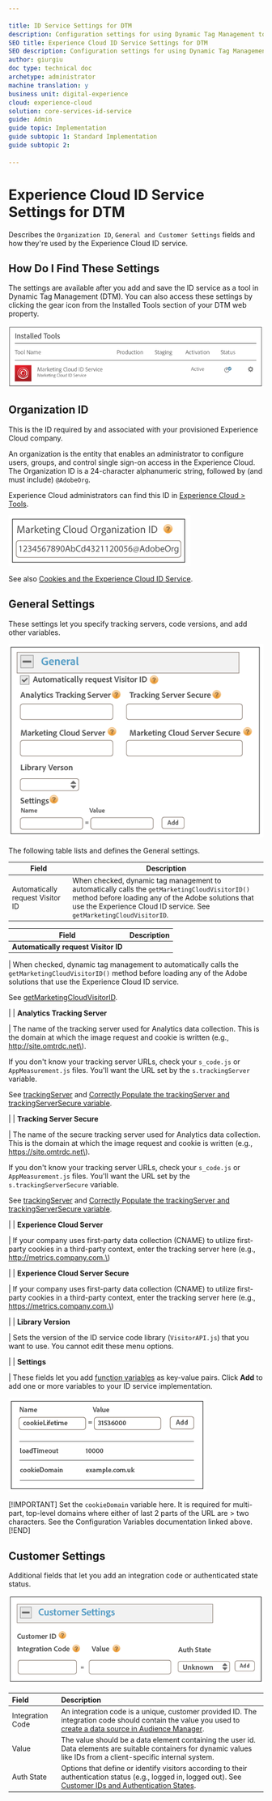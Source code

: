 ```yaml
---

title: ID Service Settings for DTM
description: Configuration settings for using Dynamic Tag Management to deploy the Experience Cloud ID Service
SEO title: Experience Cloud ID Service Settings for DTM
SEO description: Configuration settings for using Dynamic Tag Management to deploy the Adobe Experience Cloud ID Service
author: giurgiu
doc type: technical doc
archetype: administrator
machine translation: y
business unit: digital-experience
cloud: experience-cloud
solution: core-services-id-service
guide: Admin
guide topic: Implementation
guide subtopic 1: Standard Implementation
guide subtopic 2:

---
```


# Experience Cloud ID Service Settings for DTM

Describes the `Organization ID`, `General and Customer Settings` fields and how they're used by the Experience Cloud ID service.

## How Do I Find These Settings

The settings are available after you add and save the ID service as a tool in Dynamic Tag Management \(DTM\). You can also access these settings by clicking the gear icon from the Installed Tools section of your DTM web property.

![](media/implementation-standard-dtm-settings/installedTools.png) 

## Organization ID

This is the ID required by and associated with your provisioned Experience Cloud company. 

An organization is the entity that enables an administrator to configure users, groups, and control single sign-on access in the Experience Cloud. The Organization ID is a 24-character alphanumeric string, followed by \(and must include\) `@AdobeOrg`. 

Experience Cloud administrators can find this ID in [Experience Cloud \> Tools](https://marketing.adobe.com/resources/help/en_US/mcloud/admin_getting_started.html).

![](media/implementation-standard-dtm-settings/orgID.png) 

See also [Cookies and the Experience Cloud ID Service](mcvid_cookies.html#).

## General Settings

These settings let you specify tracking servers, code versions, and add other variables.

![](media/implementation-standard-dtm-settings/generalSettings.png) 

The following table lists and defines the General settings.

| Field                            | Description                                                                                                                                                                                                                   |
|----------------------------------|-------------------------------------------------------------------------------------------------------------------------------------------------------------------------------------------------------------------------------|
| Automatically request Visitor ID | When checked, dynamic tag management to automatically calls the `getMarketingCloudVisitorID()` method before loading any of the Adobe solutions that use the Experience Cloud ID service.   See `getMarketingCloudVisitorID`. |

|Field|Description|
|-----|-----------|
|  **Automatically request Visitor ID** 

 | When checked, dynamic tag management to automatically calls the `getMarketingCloudVisitorID()` method before loading any of the Adobe solutions that use the Experience Cloud ID service.

 See [getMarketingCloudVisitorID](mcvid-getmcvid.html#).

 |
|  **Analytics Tracking Server** 

 | The name of the tracking server used for Analytics data collection. This is the domain at which the image request and cookie is written \(e.g., http://site.omtrdc.net\).

 If you don't know your tracking server URLs, check your `s_code.js` or `AppMeasurement.js` files. You'll want the URL set by the `s.trackingServer` variable.

 See [trackingServer](https://marketing.adobe.com/resources/help/en_US/sc/implement/trackingServer.html) and [Correctly Populate the trackingServer and trackingServerSecure variable](https://helpx.adobe.com/analytics/kb/determining-data-center.html#).

 |
|  **Tracking Server Secure** 

 | The name of the secure tracking server used for Analytics data collection. This is the domain at which the image request and cookie is written \(e.g., https://site.omtrdc.net\).

 If you don't know your tracking server URLs, check your `s_code.js` or `AppMeasurement.js` files. You'll want the URL set by the `s.trackingServerSecure` variable.

 See [trackingServer](https://marketing.adobe.com/resources/help/en_US/sc/implement/trackingServer.html) and [Correctly Populate the trackingServer and trackingServerSecure variable](https://helpx.adobe.com/analytics/kb/determining-data-center.html#).

 |
|  **Experience Cloud Server** 

 | If your company uses first-party data collection \(CNAME\) to utilize first-party cookies in a third-party context, enter the tracking server here \(e.g., http://metrics.company.com.\)

 |
|  **Experience Cloud Server Secure** 

 | If your company uses first-party data collection \(CNAME\) to utilize first-party cookies in a third-party context, enter the tracking server here \(e.g., https://metrics.company.com.\)

 |
|  **Library Version** 

 | Sets the version of the ID service code library \(`VisitorAPI.js`\) that you want to use. You cannot edit these menu options.

 |
|  **Settings** 

 | These fields let you add [function variables](mcvid-function-vars.html#) as key-value pairs. Click **Add** to add one or more variables to your ID service implementation.

  ![](media/implementation-standard-dtm-settings/dtmVars.png) 

[!IMPORTANT]
Set the `cookieDomain` variable here. It is required for multi-part, top-level domains where either of last 2 parts of the URL are \> two characters. See the Configuration Variables documentation linked above.
[!END]

## Customer Settings

Additional fields that let you add an integration code or authenticated state status.

 ![](media/implementation-standard-dtm-settings/customerSettings.png) 

| Field            | Description                                                                                                                                                                                                                               |
| :--------------- | :---------------------------------------------------------------------------------------------------------------------------------------------------------------------------------------------------------------------------------------- |
| Integration Code | An integration code is a unique, customer provided ID. The integration code should contain the value you used to [create a data source in Audience Manager](https://marketing.adobe.com/resources/help/en_US/aam/create-datasource.html). |
| Value            | The value should be a data element containing the user id. Data elements are suitable containers for dynamic values like IDs from a client-specific internal system.                                                                      |
| Auth State       | Options that define or identify visitors according to their authentication status (e.g., logged in, logged out). See [Customer IDs and Authentication States](../../faq/faq-authenticated.md).                                            |
